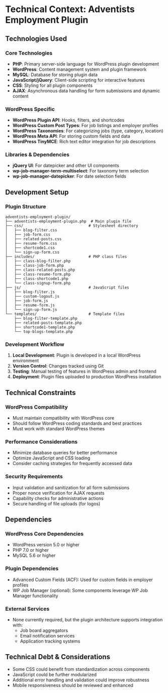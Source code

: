 # Technical Context: Adventists Employment Plugin

## Technologies Used

### Core Technologies
- **PHP**: Primary server-side language for WordPress plugin development
- **WordPress**: Content management system and plugin framework
- **MySQL**: Database for storing plugin data
- **JavaScript/jQuery**: Client-side scripting for interactive features
- **CSS**: Styling for all plugin components
- **AJAX**: Asynchronous data handling for form submissions and dynamic content

### WordPress Specific
- **WordPress Plugin API**: Hooks, filters, and shortcodes
- **WordPress Custom Post Types**: For job listings and employer profiles
- **WordPress Taxonomies**: For categorizing jobs (type, category, location)
- **WordPress Meta API**: For storing custom fields and data
- **WordPress TinyMCE**: Rich text editor integration for job descriptions

### Libraries & Dependencies
- **jQuery UI**: For datepicker and other UI components
- **wp-job-manager-term-multiselect**: For taxonomy term selection
- **wp-job-manager-datepicker**: For date selection fields

## Development Setup

### Plugin Structure
```
adventists-employment-plugin/
├── adventists-employment-plugin.php  # Main plugin file
├── css/                             # Stylesheet directory
│   ├── blog-filter.css
│   ├── job-form.css
│   ├── related-posts.css
│   ├── resume-form.css
│   ├── shortcode1.css
│   └── sign-up-form.css
├── includes/                        # PHP class files
│   ├── class-blog-filter.php
│   ├── class-job-form.php
│   ├── class-related-posts.php
│   ├── class-resume-form.php
│   ├── class-shortcode1.php
│   └── class-signup-form.php
├── js/                              # JavaScript files
│   ├── blog-filter.js
│   ├── custom-logout.js
│   ├── job-form.js
│   ├── resume-form.js
│   └── sign-up-form.js
└── templates/                       # Template files
    ├── blog-filter-template.php
    ├── related-posts-template.php
    ├── shortcode1-template.php
    └── top-blogs-template.php
```

### Development Workflow
1. **Local Development**: Plugin is developed in a local WordPress environment
2. **Version Control**: Changes tracked using Git
3. **Testing**: Manual testing of features in WordPress admin and frontend
4. **Deployment**: Plugin files uploaded to production WordPress installation

## Technical Constraints

### WordPress Compatibility
- Must maintain compatibility with WordPress core
- Should follow WordPress coding standards and best practices
- Must work with standard WordPress themes

### Performance Considerations
- Minimize database queries for better performance
- Optimize JavaScript and CSS loading
- Consider caching strategies for frequently accessed data

### Security Requirements
- Input validation and sanitization for all form submissions
- Proper nonce verification for AJAX requests
- Capability checks for administrative actions
- Secure handling of file uploads (for logos)

## Dependencies

### WordPress Core Dependencies
- WordPress version 5.0 or higher
- PHP 7.0 or higher
- MySQL 5.6 or higher

### Plugin Dependencies
- Advanced Custom Fields (ACF): Used for custom fields in employer profiles
- WP Job Manager (optional): Some components leverage WP Job Manager functionality

### External Services
- None currently required, but the plugin architecture supports integration with:
  - Job board aggregators
  - Email notification services
  - Application tracking systems

## Technical Debt & Considerations
- Some CSS could benefit from standardization across components
- JavaScript could be further modularized
- Additional error handling and validation could improve robustness
- Mobile responsiveness should be reviewed and enhanced
